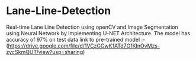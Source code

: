 # Lane-Line-Detection
Real-time Lane Line Detection using openCV and Image Segmentation using Neural Network by Implementing U-NET Architecture.
The model has accuracy of 97% on test data
link to pre-trained model :- (https://drive.google.com/file/d/1VCzGGwK1ATd7OfKInOvMzs-zycSkmQUT/view?usp=sharing)
